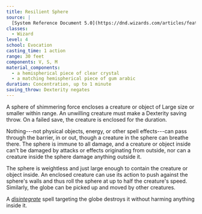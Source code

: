 ```yaml
---
title: Resilient Sphere
source: |
  [System Reference Document 5.0](https://dnd.wizards.com/articles/features/systems-reference-document-srd)
classes:
  - Wizard
level: 4
school: Evocation
casting_time: 1 action
range: 30 feet
components: V, S, M
material_components:
  - a hemispherical piece of clear crystal
  - a matching hemispherical piece of gum arabic
duration: Concentration, up to 1 minute
saving_throw: Dexterity negates
---
```


A sphere of shimmering force encloses a creature or object of Large size or smaller within range. An unwilling creature must make a Dexterity saving throw. On a failed save, the creature is enclosed for the duration.

Nothing---not physical objects, energy, or other spell effects---can pass through the barrier, in or out, though a creature in the sphere can breathe there. The sphere is immune to all damage, and a creature or object inside can't be damaged by attacks or effects originating from outside, nor can a creature inside the sphere damage anything outside it.

The sphere is weightless and just large enough to contain the creature or object inside. An enclosed creature can use its action to push against the sphere's walls and thus roll the sphere at up to half the creature's speed. Similarly, the globe can be picked up and moved by other creatures.

A *[disintegrate](/spells/disintegrate/)* spell targeting the globe destroys it without harming anything inside it.
